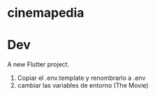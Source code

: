 # cinemapedia
# Dev

A new Flutter project.

1. Copiar el .env.template y renombrarlo a .env
2. cambiar las variables de entorno (The Movie)
